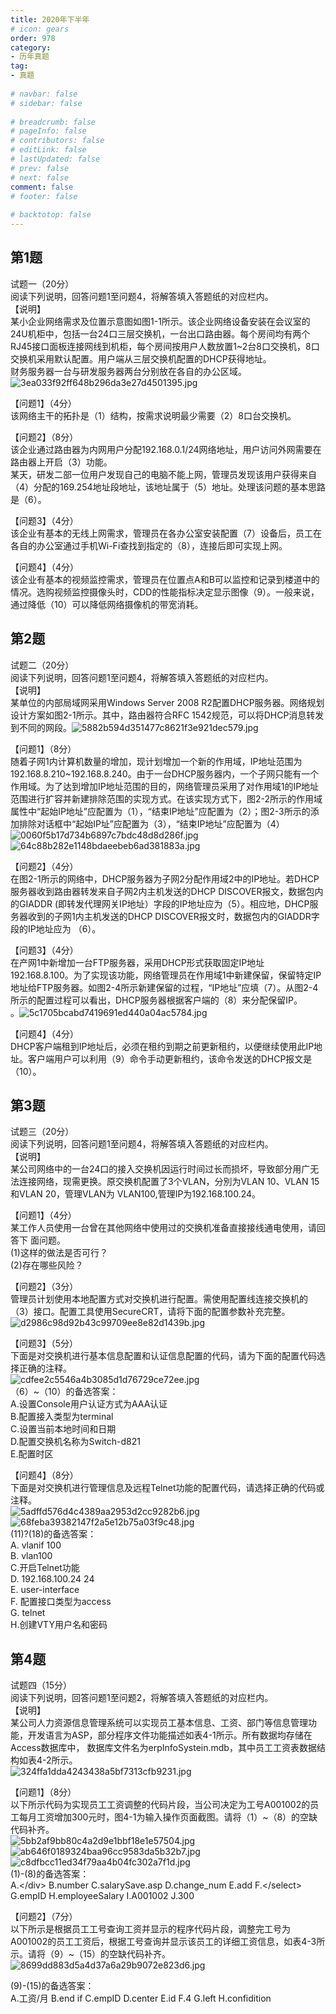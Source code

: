 ```yaml
---  
title: 2020年下半年  
# icon: gears  
order: 978  
category:  
- 历年真题  
tag:  
- 真题  
  
# navbar: false  
# sidebar: false  
  
# breadcrumb: false  
# pageInfo: false  
# contributors: false  
# editLink: false  
# lastUpdated: false  
# prev: false  
# next: false  
comment: false  
# footer: false  
  
# backtotop: false  
---  
```

## 第1题 ##

试题一（20分）  
阅读下列说明，回答问题1至问题4，将解答填入答题纸的对应栏内。  
【说明】  
某小企业网络需求及位置示意图如图1-1所示。该企业网络设备安装在会议室的24U机柜中，包括一台24口三层交换机，一台出口路由器。每个房间均有两个RJ45接口面板连接网线到机柜，每个房间按用户人数放置1~2台8口交换机，8口交换机采用默认配置。用户端从三层交换机配置的DHCP获得地址。  
财务服务器一台与研发服务器两台分别放在各自的办公区域。  
![3ea033f92ff648b296da3e27d4501395.jpg][]  
  
【问题1】（4分）  
该网络主干的拓扑是（1）结构，按需求说明最少需要（2）8口台交换机。  
  
【问题2】（8分）  
该企业通过路由器为内网用户分配192.168.0.1/24网络地址，用户访问外网需要在路由器上开启（3）功能。  
某天，研发二部一位用户发现自己的电脑不能上网，管理员发现该用户获得来自（4）分配的169.254地址段地址，该地址属于（5）地址。处理该问题的基本思路是（6）。  
  
【问题3】（4分）  
该企业有基本的无线上网需求，管理员在各办公室安装配置（7）设备后，员工在各自的办公室通过手机Wi-Fi查找到指定的（8），连接后即可实现上网。  
  
【问题4】（4分）  
该企业有基本的视频监控需求，管理员在位置点A和B可以监控和记录到楼道中的情况。选购视频监控摄像头时，CDD的性能指标决定显示图像（9）。一般来说，通过降低（10）可以降低网络摄像机的带宽消耗。  


## 第2题 ##

试题二（20分）  
阅读下列说明，回答问题1至问题4，将解答填入答题纸的对应栏内。  
【说明】  
某单位的内部局域网采用Windows Server 2008 R2配置DHCP服务器。网络规划设计方案如图2-1所示。其中，路由器符合RFC 1542规范，可以将DHCP消息转发到不同的网段。![5882b594d351477c8621f3e921dec579.jpg][]  
  
【问题1】（8分）  
随着子网1内计算机数量的增加，现计划增加一个新的作用域，IP地址范围为192.168.8.210~192.168.8.240。由于一台DHCP服务器内，一个子网只能有一个作用域。为了达到增加IP地址范围的目的，网络管理员采用了对作用域1的IP地址范围进行扩容并新建排除范围的实现方式。在该实现方式下，图2-2所示的作用域属性中“起始IP地址”应配置为（1），“结束IP地址”应配置为（2）；图2-3所示的添加排除对话框中“起始IP址”应配置为（3），“结束IP地址”应配置为（4）  
![0060f5b17d734b6897c7bdc48d8d286f.jpg][]  
![64c88b282e1148bdaeebeb6ad381883a.jpg][]  
  
【问题2】（4分）  
在图2-1所示的网络中，DHCP服务器为子网2分配作用域2中的IP地址。若DHCP服务器收到路由器转发来自子网2内主机发送的DHCP DISCOVER报文，数据包内的GIADDR (即转发代理网关IP地址）字段的IP地址应为（5）。相应地，DHCP服务器收到的子网1内主机发送的DHCP DISCOVER报文时，数据包内的GIADDR字段的IP地址应为 （6）。  
  
【问题3】（4分）  
在产网1中新增加一台FTP服务器，采用DHCP形式获取固定IP地址192.168.8.100。为了实现该功能，网络管理员在作用域1中新建保留，保留特定IP地址给FTP服务器。如图2-4所示新建保留的过程，“IP地址”应填（7）。从图2-4所示的配置过程可以看出，DHCP服务器根据客户端的（8）来分配保留IP。  
。![5c1705bcabd7419691ed440a04ac5784.jpg][]  
  
【问题4】（4分）  
DHCP客户端租到IP地址后，必须在租约到期之前更新租约，以便继续使用此IP地址。客户端用户可以利用（9）命令手动更新租约，该命令发送的DHCP报文是（10）。  


## 第3题 ##

试题三（20分）  
阅读下列说明，回答问题1至问题4，将解答填入答题纸的对应栏内。  
【说明】  
某公司网络中的一台24口的接入交换机因运行时间过长而损坏，导致部分用广无法连接网络，现需更换。原交换机配置了3个VLAN，分別为VLAN 10、VLAN 15和VLAN 20，管理VLAN为 VLAN100,管理IP为192.168.100.24。  
  
【问题1】（4分）  
某工作人员使用一台曾在其他网络中使用过的交换机准备直接接线通电使用，请回答下 面问题。  
(1)这样的做法是否可行？  
(2)存在哪些风险？  
  
【问题2】（3分）  
管理员计划使用本地配置方式对交换机进行配置。需使用配置线连接交换机的（3）接口。配置工具使用SecureCRT，请将下面的配置参数补充完整。![d2986c98d92b43c99709ee8e82d1439b.jpg][]  
  
【问题3】（5分）  
下面是对交换机进行基本信息配置和认证信息配置的代码，请为下面的配置代码选择正确的注释。  
![cdfee2c5546a4b3085d1d76729ce72ee.jpg][]  
（6）~（10）的备选答案：  
A.设置Console用户认证方式为AAA认证  
B.配置接入类型为terminal  
C.设置当前本地时间和日期  
D.配置交换机名称为Switch-d821  
E.配置时区  
  
【问题4】（8分）  
下面是对交换机进行管理信息及远程Telnet功能的配置代码，请选择正确的代码或注释。  
![5adffd576d4c4389aa2953d2cc9282b6.jpg][]  
![68feba39382147f2a5e12b75a03f9c48.jpg][]  
(11)?(18)的备选答案：  
A. vlanif 100  
B. vlan100  
C.开启Telnet功能  
D. 192.168.100.24 24  
E. user-interface  
F. 配置接口类型为access  
G. telnet  
H.创建VTY用户名和密码  


## 第4题 ##

试题四（15分）  
阅读下列说明，回答问题1至问题2，将解答填入答题纸的对应栏内。  
【说明】  
某公司人力资源信息管理系统可以实现员工基本信息、工资、部门等信息管理功能，开发语言为ASP，部分程序文件功能描述如表4-1所示。所有数据均存储在Access数据库中， 数据库文件名为erpInfoSystein.mdb，其中员工工资表数据结构如表4-2所示。  
![324ffa1dda4243438a5bf7313cfb9231.jpg][]  
  
【问题1】（8分）  
以下所示代码为实现员工工资调整的代码片段，当公司决定为工号A001002的员工每月工资增加300元时，图4-1为输入操作页面截图。请将（1）~（8）的空缺代码补齐。  
![5bb2af9bb80c4a2d9e1bbf18e1e57504.jpg][]  
![ab646f0189324baa96cc9583da5b32b7.jpg][]  
![c8dfbcc11ed34f79aa4b04fc302a7f1d.jpg][]  
(1)-(8)的备选答案：  
A.&lt;/div&gt; B.number C.salarySave.asp D.change\_num E.add F.&lt;/select&gt; G.empID H.employeeSalary I.A001002 J.300  
  
【问题2】（7分）  
以下所示是根据员工工号查询工资并显示的程序代码片段，调整完工号为A001002的员工工资后，根据工号查询并显示该员工的详细工资信息，如表4-3所示。请将（9）~（15）的空缺代码补齐。  
![8699dd883d5a4d37a6a29b9072e823d6.jpg][]  
  
(9)-(15)的备选答案：  
A.工资/月 B.end if C.empID D.center E.id F.4 G.left H.confidition  



[3ea033f92ff648b296da3e27d4501395.jpg]: https://www.xkxxkx.cn/file/exam/software/网络管理员/案例/第1题/3ea033f92ff648b296da3e27d4501395.jpg
[5882b594d351477c8621f3e921dec579.jpg]: https://www.xkxxkx.cn/file/exam/software/网络管理员/案例/第2题/5882b594d351477c8621f3e921dec579.jpg
[0060f5b17d734b6897c7bdc48d8d286f.jpg]: https://www.xkxxkx.cn/file/exam/software/网络管理员/案例/第2题/0060f5b17d734b6897c7bdc48d8d286f.jpg
[64c88b282e1148bdaeebeb6ad381883a.jpg]: https://www.xkxxkx.cn/file/exam/software/网络管理员/案例/第2题/64c88b282e1148bdaeebeb6ad381883a.jpg
[5c1705bcabd7419691ed440a04ac5784.jpg]: https://www.xkxxkx.cn/file/exam/software/网络管理员/案例/第2题/5c1705bcabd7419691ed440a04ac5784.jpg
[d2986c98d92b43c99709ee8e82d1439b.jpg]: https://www.xkxxkx.cn/file/exam/software/网络管理员/案例/第3题/d2986c98d92b43c99709ee8e82d1439b.jpg
[cdfee2c5546a4b3085d1d76729ce72ee.jpg]: https://www.xkxxkx.cn/file/exam/software/网络管理员/案例/第3题/cdfee2c5546a4b3085d1d76729ce72ee.jpg
[5adffd576d4c4389aa2953d2cc9282b6.jpg]: https://www.xkxxkx.cn/file/exam/software/网络管理员/案例/第3题/5adffd576d4c4389aa2953d2cc9282b6.jpg
[68feba39382147f2a5e12b75a03f9c48.jpg]: https://www.xkxxkx.cn/file/exam/software/网络管理员/案例/第3题/68feba39382147f2a5e12b75a03f9c48.jpg
[324ffa1dda4243438a5bf7313cfb9231.jpg]: https://www.xkxxkx.cn/file/exam/software/网络管理员/案例/第4题/324ffa1dda4243438a5bf7313cfb9231.jpg
[5bb2af9bb80c4a2d9e1bbf18e1e57504.jpg]: https://www.xkxxkx.cn/file/exam/software/网络管理员/案例/第4题/5bb2af9bb80c4a2d9e1bbf18e1e57504.jpg
[ab646f0189324baa96cc9583da5b32b7.jpg]: https://www.xkxxkx.cn/file/exam/software/网络管理员/案例/第4题/ab646f0189324baa96cc9583da5b32b7.jpg
[c8dfbcc11ed34f79aa4b04fc302a7f1d.jpg]: https://www.xkxxkx.cn/file/exam/software/网络管理员/案例/第4题/c8dfbcc11ed34f79aa4b04fc302a7f1d.jpg
[8699dd883d5a4d37a6a29b9072e823d6.jpg]: https://www.xkxxkx.cn/file/exam/software/网络管理员/案例/第4题/8699dd883d5a4d37a6a29b9072e823d6.jpg
